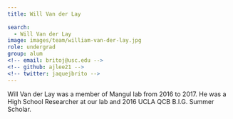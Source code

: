 ```yaml
---
title: Will Van der Lay
 
search:
  - Will Van der Lay
image: images/team/william-van-der-lay.jpg
role: undergrad
group: alum
<!-- email: britoj@usc.edu -->
<!-- github: ajlee21 -->
<!-- twitter: jaquejbrito -->
---
```


Will Van der Lay was a member of Mangul lab from 2016 to 2017. He was a High School Researcher at our lab and 2016 UCLA QCB B.I.G. Summer Scholar. 